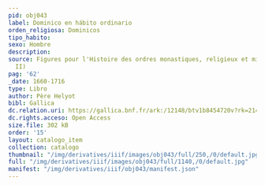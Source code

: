 ```yaml
---
pid: obj043
label: Dominico en hábito ordinario
orden_religiosa: Dominicos
tipo_habito: 
sexo: Hombre
description: 
source: Figures pour l'Histoire des ordres monastiques, religieux et militaires (tomo
  II)
pag: '62'
_date: 1660-1716
type: Libro
author: Père Helyot
bibl: Gallica
dc.relation.uri: https://gallica.bnf.fr/ark:/12148/btv1b8454720v?rk=21459;5
dc.rights.acceso: Open Access
size.file: 302 kB
order: '15'
layout: catalogo_item
collection: catalogo
thumbnail: "/img/derivatives/iiif/images/obj043/full/250,/0/default.jpg"
full: "/img/derivatives/iiif/images/obj043/full/1140,/0/default.jpg"
manifest: "/img/derivatives/iiif/obj043/manifest.json"
---
```

